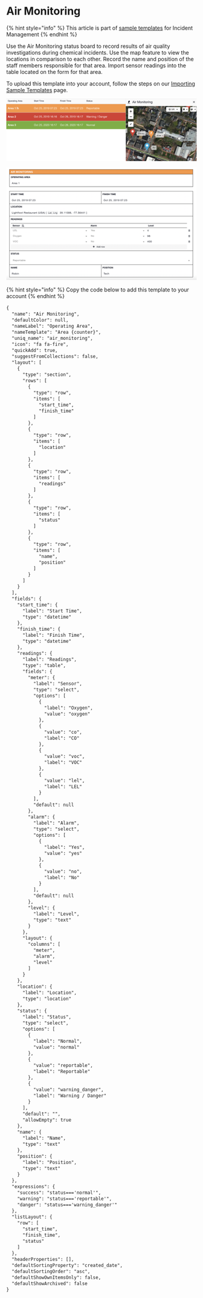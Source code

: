 # Air Monitoring

{% hint style="info" %}
This article is part of [sample templates](../) for Incident Management
{% endhint %}

Use the Air Monitoring status board to record results of air quality investigations during chemical incidents. Use the map feature to view the locations in comparison to each other. Record the name and position of the staff members responsible for that area. Import sensor readings into the table located on the form for that area. 

To upload this template into your account, follow the steps on our [Importing Sample Templates](../importing-sample-templates.md) page.

![](../../../.gitbook/assets/screen-shot-2021-09-27-at-4.21.49-pm.png)

![](../../../.gitbook/assets/screen-shot-2021-09-27-at-4.22.29-pm.png)

{% hint style="info" %}
Copy the code below to add this template to your account
{% endhint %}

```text
{
  "name": "Air Monitoring",
  "defaultColor": null,
  "nameLabel": "Operating Area",
  "nameTemplate": "Area {counter}",
  "uniq_name": "air_monitoring",
  "icon": "fa fa-fire",
  "quickAdd": true,
  "suggestFromCollections": false,
  "layout": [
    {
      "type": "section",
      "rows": [
        {
          "type": "row",
          "items": [
            "start_time",
            "finish_time"
          ]
        },
        {
          "type": "row",
          "items": [
            "location"
          ]
        },
        {
          "type": "row",
          "items": [
            "readings"
          ]
        },
        {
          "type": "row",
          "items": [
            "status"
          ]
        },
        {
          "type": "row",
          "items": [
            "name",
            "position"
          ]
        }
      ]
    }
  ],
  "fields": {
    "start_time": {
      "label": "Start Time",
      "type": "datetime"
    },
    "finish_time": {
      "label": "Finish Time",
      "type": "datetime"
    },
    "readings": {
      "label": "Readings",
      "type": "table",
      "fields": {
        "meter": {
          "label": "Sensor",
          "type": "select",
          "options": [
            {
              "label": "Oxygen",
              "value": "oxygen"
            },
            {
              "value": "co",
              "label": "CO"
            },
            {
              "value": "voc",
              "label": "VOC"
            },
            {
              "value": "lel",
              "label": "LEL"
            }
          ],
          "default": null
        },
        "alarm": {
          "label": "Alarm",
          "type": "select",
          "options": [
            {
              "label": "Yes",
              "value": "yes"
            },
            {
              "value": "no",
              "label": "No"
            }
          ],
          "default": null
        },
        "level": {
          "label": "Level",
          "type": "text"
        }
      },
      "layout": {
        "columns": [
          "meter",
          "alarm",
          "level"
        ]
      }
    },
    "location": {
      "label": "Location",
      "type": "location"
    },
    "status": {
      "label": "Status",
      "type": "select",
      "options": [
        {
          "label": "Normal",
          "value": "normal"
        },
        {
          "value": "reportable",
          "label": "Reportable"
        },
        {
          "value": "warning_danger",
          "label": "Warning / Danger"
        }
      ],
      "default": "",
      "allowEmpty": true
    },
    "name": {
      "label": "Name",
      "type": "text"
    },
    "position": {
      "label": "Position",
      "type": "text"
    }
  },
  "expressions": {
    "success": "status==='normal'",
    "warning": "status==='reportable'",
    "danger": "status==='warning_danger'"
  },
  "listLayout": {
    "row": [
      "start_time",
      "finish_time",
      "status"
    ]
  },
  "headerProperties": [],
  "defaultSortingProperty": "created_date",
  "defaultSortingOrder": "asc",
  "defaultShowOwnItemsOnly": false,
  "defaultShowArchived": false
}
```



